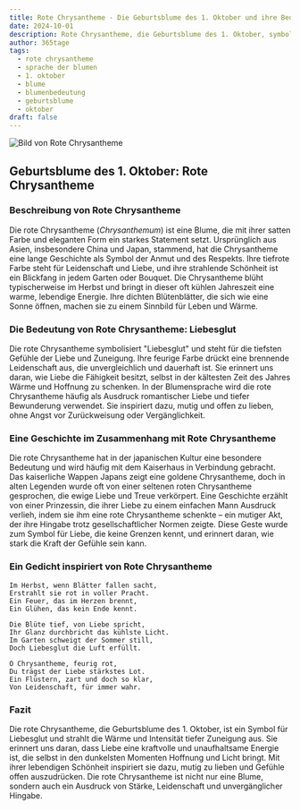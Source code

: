 ```yaml
---
title: Rote Chrysantheme - Die Geburtsblume des 1. Oktober und ihre Bedeutung
date: 2024-10-01
description: Rote Chrysantheme, die Geburtsblume des 1. Oktober, symbolisiert Liebesglut. Erfahre mehr über ihre Geschichte, Bedeutung und Symbolik in der Sprache der Blumen.
author: 365tage
tags:
  - rote chrysantheme
  - sprache der blumen
  - 1. oktober
  - blume
  - blumenbedeutung
  - geburtsblume
  - oktober
draft: false
---
```


![Bild von Rote Chrysantheme](https://cdn.pixabay.com/photo/2019/10/06/13/30/chrysanthemums-4530240_640.jpg#center)


## Geburtsblume des 1. Oktober: Rote Chrysantheme

### Beschreibung von Rote Chrysantheme

Die rote Chrysantheme (_Chrysanthemum_) ist eine Blume, die mit ihrer satten Farbe und eleganten Form ein starkes Statement setzt. Ursprünglich aus Asien, insbesondere China und Japan, stammend, hat die Chrysantheme eine lange Geschichte als Symbol der Anmut und des Respekts. Ihre tiefrote Farbe steht für Leidenschaft und Liebe, und ihre strahlende Schönheit ist ein Blickfang in jedem Garten oder Bouquet. Die Chrysantheme blüht typischerweise im Herbst und bringt in dieser oft kühlen Jahreszeit eine warme, lebendige Energie. Ihre dichten Blütenblätter, die sich wie eine Sonne öffnen, machen sie zu einem Sinnbild für Leben und Wärme.

### Die Bedeutung von Rote Chrysantheme: Liebesglut

Die rote Chrysantheme symbolisiert "Liebesglut" und steht für die tiefsten Gefühle der Liebe und Zuneigung. Ihre feurige Farbe drückt eine brennende Leidenschaft aus, die unvergleichlich und dauerhaft ist. Sie erinnert uns daran, wie Liebe die Fähigkeit besitzt, selbst in der kältesten Zeit des Jahres Wärme und Hoffnung zu schenken. In der Blumensprache wird die rote Chrysantheme häufig als Ausdruck romantischer Liebe und tiefer Bewunderung verwendet. Sie inspiriert dazu, mutig und offen zu lieben, ohne Angst vor Zurückweisung oder Vergänglichkeit.

### Eine Geschichte im Zusammenhang mit Rote Chrysantheme

Die rote Chrysantheme hat in der japanischen Kultur eine besondere Bedeutung und wird häufig mit dem Kaiserhaus in Verbindung gebracht. Das kaiserliche Wappen Japans zeigt eine goldene Chrysantheme, doch in alten Legenden wurde oft von einer seltenen roten Chrysantheme gesprochen, die ewige Liebe und Treue verkörpert. Eine Geschichte erzählt von einer Prinzessin, die ihrer Liebe zu einem einfachen Mann Ausdruck verlieh, indem sie ihm eine rote Chrysantheme schenkte – ein mutiger Akt, der ihre Hingabe trotz gesellschaftlicher Normen zeigte. Diese Geste wurde zum Symbol für Liebe, die keine Grenzen kennt, und erinnert daran, wie stark die Kraft der Gefühle sein kann.

### Ein Gedicht inspiriert von Rote Chrysantheme

```
Im Herbst, wenn Blätter fallen sacht,  
Erstrahlt sie rot in voller Pracht.  
Ein Feuer, das im Herzen brennt,  
Ein Glühen, das kein Ende kennt.  

Die Blüte tief, von Liebe spricht,  
Ihr Glanz durchbricht das kühlste Licht.  
Im Garten schweigt der Sommer still,  
Doch Liebesglut die Luft erfüllt.  

O Chrysantheme, feurig rot,  
Du trägst der Liebe stärkstes Lot.  
Ein Flüstern, zart und doch so klar,  
Von Leidenschaft, für immer wahr.  
```

### Fazit

Die rote Chrysantheme, die Geburtsblume des 1. Oktober, ist ein Symbol für Liebesglut und strahlt die Wärme und Intensität tiefer Zuneigung aus. Sie erinnert uns daran, dass Liebe eine kraftvolle und unaufhaltsame Energie ist, die selbst in den dunkelsten Momenten Hoffnung und Licht bringt. Mit ihrer lebendigen Schönheit inspiriert sie dazu, mutig zu lieben und Gefühle offen auszudrücken. Die rote Chrysantheme ist nicht nur eine Blume, sondern auch ein Ausdruck von Stärke, Leidenschaft und unvergänglicher Hingabe.